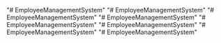"# EmployeeManagementSystem" 
"# EmployeeManagementSystem" 
"# EmployeeManagementSystem" 
"# EmployeeManagementSystem" 
"# EmployeeManagementSystem" 
"# EmployeeManagementSystem" 
"# EmployeeManagementSystem" 
"# EmployeeManagementSystem" 
